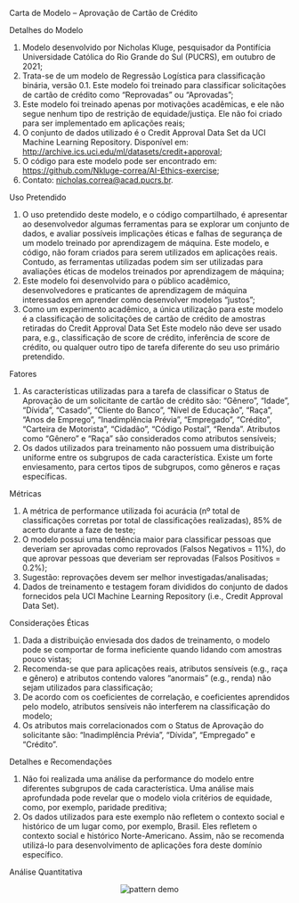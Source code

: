 Carta de Modelo – Aprovação de Cartão de Crédito

Detalhes do Modelo

1.	Modelo desenvolvido por Nicholas Kluge, pesquisador da Pontifícia Universidade Católica do Rio Grande do Sul (PUCRS), em outubro de 2021; 
2.	Trata-se de um modelo de Regressão Logística para classificação binária, versão 0.1. Este modelo foi treinado para classificar solicitações de cartão de crédito como “Reprovadas” ou “Aprovadas”; 
3.	Este modelo foi treinado apenas por motivações acadêmicas, e ele não segue nenhum tipo de restrição de equidade/justiça. Ele não foi criado para ser implementado em aplicações reais;
4.	O conjunto de dados utilizado é o Credit Approval Data Set da UCI Machine Learning Repository. Disponível em: http://archive.ics.uci.edu/ml/datasets/credit+approval; 
5.	O código para este modelo pode ser encontrado em: https://github.com/Nkluge-correa/AI-Ethics-exercise; 
6.	Contato: nicholas.correa@acad.pucrs.br. 

Uso Pretendido

1.	O uso pretendido deste modelo, e o código compartilhado, é apresentar ao desenvolvedor algumas ferramentas para se explorar um conjunto de dados, e avaliar possíveis implicações éticas e falhas de segurança de um modelo treinado por aprendizagem de máquina. Este modelo, e código, não foram criados para serem utilizados em aplicações reais. Contudo, as ferramentas utilizadas podem sim ser utilizadas para avaliações éticas de modelos treinados por aprendizagem de máquina;
2.	Este modelo foi desenvolvido para o público acadêmico, desenvolvedores e praticantes de aprendizagem de máquina interessados em aprender como desenvolver modelos “justos”;
3.	Como um experimento acadêmico, a única utilização para este modelo é a classificação de solicitações de cartão de crédito de amostras retiradas do Credit Approval Data Set Este modelo não deve ser usado para, e.g., classificação de score de crédito, inferência de score de crédito, ou qualquer outro tipo de tarefa diferente do seu uso primário pretendido.

Fatores

1.	As características utilizadas para a tarefa de classificar o Status de Aprovação de um solicitante de cartão de crédito são: “Gênero”, “Idade”, “Dívida”, “Casado”, “Cliente do Banco”, “Nível de Educação”, “Raça”, “Anos de Emprego”, “Inadimplência Prévia”, “Empregado”, “Crédito”, “Carteira de Motorista”, “Cidadão”, “Código Postal”, “Renda”. Atributos como “Gênero” e “Raça” são considerados como atributos sensíveis;
2.	Os dados utilizados para treinamento não possuem uma distribuição uniforme entre os subgrupos de cada característica. Existe um forte enviesamento, para certos tipos de subgrupos, como gêneros e raças específicas.

Métricas

1.	A métrica de performance utilizada foi acurácia (nº total de classificações corretas por total de classificações realizadas), 85% de acerto durante a faze de teste;
2.	O modelo possui uma tendência maior para classificar pessoas que deveriam ser aprovadas como reprovados (Falsos Negativos = 11%), do que aprovar pessoas que deveriam ser reprovadas (Falsos Positivos = 0.2%); 
3.	Sugestão: reprovações devem ser melhor investigadas/analisadas; 
4.	Dados de treinamento e testagem foram divididos do conjunto de dados fornecidos pela UCI Machine Learning Repository (i.e., Credit Approval Data Set).

Considerações Éticas

1.	Dada a distribuição enviesada dos dados de treinamento, o modelo pode se comportar de forma ineficiente quando lidando com amostras pouco vistas;
2.	Recomenda-se que para aplicações reais, atributos sensíveis (e.g., raça e gênero) e atributos contendo valores “anormais” (e.g., renda) não sejam utilizados para classificação;
3.	De acordo com os coeficientes de correlação, e coeficientes aprendidos pelo modelo, atributos sensíveis não interferem na classificação do modelo;
4.	Os atributos mais correlacionados com o Status de Aprovação do solicitante são: “Inadimplência Prévia”, “Dívida”, “Empregado” e “Crédito”.

Detalhes e Recomendações

1.	Não foi realizada uma análise da performance do modelo entre diferentes subgrupos de cada característica. Uma análise mais aprofundada pode revelar que o modelo viola critérios de equidade, como, por exemplo, paridade preditiva;
2.	Os dados utilizados para este exemplo não refletem o contexto social e histórico de um lugar como, por exemplo, Brasil. Eles refletem o contexto social e histórico Norte-Americano. Assim, não se recomenda utilizá-lo para desenvolvimento de aplicações fora deste domínio específico.

Análise Quantitativa
 
<p align="center">
<img alt="pattern demo" src="https://gdurl.com/EO0u">
</p>



 

